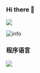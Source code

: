 ### Hi there 👋

<!--
**xiaobinqt/xiaobinqt** is a ✨ _special_ ✨ repository because its `README.md` (this file) appears on your GitHub profile.

Here are some ideas to get you started:

- 🔭 I’m currently working on ...
- 🌱 I’m currently learning ...
- 👯 I’m looking to collaborate on ...
- 🤔 I’m looking for help with ...
- 💬 Ask me about ...
- 📫 How to reach me: ...
- 😄 Pronouns: ...
- ⚡ Fun fact: ...
-->

![](https://visitor-badge.glitch.me/badge?page_id=xiaobinqt.readme)

![info](https://github-readme-stats.vercel.app/api?username=xiaobinqt&show_icons=true&count_private=true&hide=prs&theme=default_repocard)

### 程序语言
[![](https://img.shields.io/badge/-Golang-007396?style=flat-square&logo=golang&logoColor=ffffff)](https://golang.org/)
